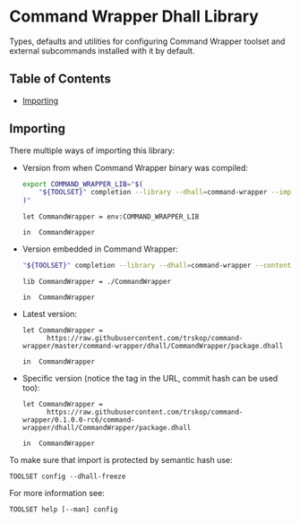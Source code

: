 # Command Wrapper Dhall Library

Types, defaults and utilities for configuring Command Wrapper toolset and
external subcommands installed with it by default.


## Table of Contents

*   [Importing](#importing)


## Importing

There multiple ways of importing this library:

*   Version from when Command Wrapper binary was compiled:

    ```Bash
    export COMMAND_WRAPPER_LIB="$(
        "${TOOLSET}" completion --library --dhall=command-wrapper --import
    )"
    ```

    ```
    let CommandWrapper = env:COMMAND_WRAPPER_LIB

    in  CommandWrapper
    ```

*   Version embedded in Command Wrapper:

    ```Bash
    "${TOOLSET}" completion --library --dhall=command-wrapper --content > ./CommandWrapper
    ```

    ```Dhall
    lib CommandWrapper = ./CommandWrapper

    in  CommandWrapper
    ```

*   Latest version:

    ```Dhall
    let CommandWrapper =
          https://raw.githubusercontent.com/trskop/command-wrapper/master/command-wrapper/dhall/CommandWrapper/package.dhall

    in  CommandWrapper
    ```

*   Specific version (notice the tag in the URL, commit hash can be used too):

    ```Dhall
    let CommandWrapper =
          https://raw.githubusercontent.com/trskop/command-wrapper/0.1.0.0-rc6/command-wrapper/dhall/CommandWrapper/package.dhall

    in  CommandWrapper
    ```

To make sure that import is protected by semantic hash use:

```
TOOLSET config --dhall-freeze
```

For more information see:

```
TOOLSET help [--man] config
```
